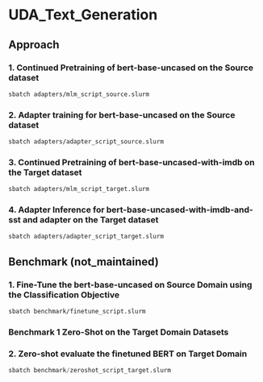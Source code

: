# UDA_Text_Generation

## Approach

### 1. Continued Pretraining of bert-base-uncased on the Source dataset

```bash
sbatch adapters/mlm_script_source.slurm
```

### 2. Adapter training for bert-base-uncased on the Source dataset

```bash
sbatch adapters/adapter_script_source.slurm
```

### 3. Continued Pretraining of bert-base-uncased-with-imdb on the Target dataset

```bash
sbatch adapters/mlm_script_target.slurm
```

### 4. Adapter Inference for bert-base-uncased-with-imdb-and-sst and adapter on the Target dataset

```bash
sbatch adapters/adapter_script_target.slurm
```

## Benchmark (not_maintained)

### 1. Fine-Tune the bert-base-uncased on Source Domain using the Classification Objective

```bash
sbatch benchmark/finetune_script.slurm
```

### Benchmark 1 Zero-Shot on the Target Domain Datasets



### 2. Zero-shot evaluate the finetuned BERT on Target Domain
```python
sbatch benchmark/zeroshot_script_target.slurm
``` 

<!-- ## Result

### 1. Adapter Result (SST-2)

```shell
***** eval metrics *****
  eval_accuracy           =     0.8716
  eval_loss               =     0.3568
  eval_runtime            = 0:00:18.69
  eval_samples_per_second =     46.645
  eval_steps_per_second   =      5.831
  perplexity              =     1.4288
```

### 2. Benchmark Result (SST-2)

```shell
***** eval metrics *****
  eval_accuracy           =     0.8784
  eval_loss               =     0.6598
  eval_runtime            = 0:00:11.51
  eval_samples_per_second =     75.722
  eval_steps_per_second   =      9.465
  perplexity              =     1.9345
``` -->

<!-- ### 1. Fine-Tune the bert-base-uncased(-with-imdb) on IMDB (Source Domain) using the Classification Objective
```bash
sbatch source_fine_tune.slurm
```

### 2. Fine-Tune the bert-base-uncased(-with-imdb)-with-classification-on-imdb on SST (Target Domain) using the MLM Objective

```python
python run_mlm_target.py --model_name_or_path /scratch/yk2516/UDA_Text_Generation/source_finetune_vanilla --dataset_name sst --dataset_config_name default --do_train --do_eval --output_dir /scratch/yk2516/UDA_Text_Generation/source_finetune_vanilla_then_mlm_output --cache_dir /scratch/yk2516/cache
```


```python
python run_mlm_target.py --model_name_or_path /scratch/yk2516/UDA_Text_Generation/source_finetune_after_imdb_mlm --dataset_name sst --dataset_config_name default --do_train --do_eval --output_dir /scratch/yk2516/UDA_Text_Generation/source_finetune_after_imdb_mlm_then_mlm_output --cache_dir /scratch/yk2516/cache
```

### 3. Evaluate the final model on the SST (Target Domain) using the Classification Objective
```python
python run_sst_evaluate.py
``` -->


